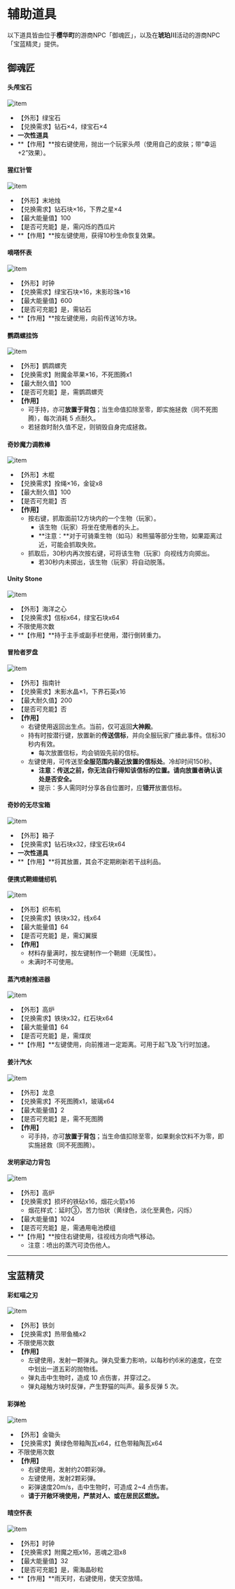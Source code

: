 # 辅助道具

以下道具皆由位于**樱华町**的游商NPC「御魂匠」，以及在**琥珀川**活动的游商NPC「宝蓝精灵」提供。

## 御魂匠

#### 头颅宝石
![item](../../assets/images/items/support/头颅宝石.png)
- 【外形】绿宝石
- 【兑换需求】钻石×4，绿宝石×4
- **一次性道具**
- **【作用】**按右键使用，抛出一个玩家头颅（使用自己的皮肤；带“幸运 +2”效果）。

#### 猩红针管
![item](../../assets/images/items/support/猩红针管.png)
- 【外形】末地烛
- 【兑换需求】钻石块×16，下界之星×4
- 【最大能量值】100
- 【是否可充能】是，需闪烁的西瓜片
- **【作用】**按左键使用，获得10秒生命恢复效果。

#### 嘀嗒怀表
![item](../../assets/images/items/support/嘀嗒怀表.png)
- 【外形】时钟
- 【兑换需求】绿宝石块×16，末影珍珠×16
- 【最大能量值】600
- 【是否可充能】是，需钻石
- **【作用】**按左键使用，向前传送16方块。

#### 鹦鹉螺挂饰
![item](../../assets/images/items/support/鹦鹉螺挂饰.png)
- 【外形】鹦鹉螺壳
- 【兑换需求】附魔金苹果×16，不死图腾x1
- 【最大耐久值】100
- 【是否可充能】是，需鹦鹉螺壳
- **【作用】**
  + 可手持，亦可**放置于背包**；当生命值扣除至零，即实施拯救（同不死图腾），每次消耗 5 点耐久。
  + 若拯救时耐久值不足，则销毁自身完成拯救。

#### 奇妙魔力调教棒
![item](../../assets/images/items/support/奇妙魔力调教棒.png)
- 【外形】木棍
- 【兑换需求】拴绳×16，金锭x8
- 【最大耐久值】100
- 【是否可充能】否
- **【作用】**
  + 按右键，抓取面前12方块内的一个生物（玩家）。
    * 该生物（玩家）将坐在使用者的头上。
    * **注意：**对于可骑乘生物（如马）和熊猫等部分生物，如果距离过近，可能会抓取失败。
  + 抓取后，30秒内再次按右键，可将该生物（玩家）向视线方向掷出。
    * 若30秒内未掷出，该生物（玩家）将自动脱落。

#### Unity Stone
![item](../../assets/images/items/support/UnityStone.png)
- 【外形】海洋之心
- 【兑换需求】信标x64，绿宝石块x64
- 不限使用次数
- **【作用】**持于主手或副手栏使用，潜行倒转重力。

#### 冒险者罗盘
![item](../../assets/images/items/support/冒险者罗盘.png)
- 【外形】指南针
- 【兑换需求】末影水晶×1，下界石英x16
- 【最大耐久值】200
- 【是否可充能】否
- **【作用】**
  + 右键使用返回出生点。当前，仅可返回**大神殿**。
  + 持有时按潜行键，放置新的**传送信标**，并向全服玩家广播此事件。信标30秒内有效。
    * 每次放置信标，均会销毁先前的信标。
  + 左键使用，可传送至**全服范围内最近放置的信标处**。冷却时间150秒。
    * **注意：传送之前，你无法自行得知该信标的位置。请向放置者确认该处是否安全。**
    * 提示：多人需同时分享各自位置时，应**错开**放置信标。

#### 奇妙的无尽宝箱
![item](../../assets/images/items/support/奇妙的无尽宝箱.png)
- 【外形】箱子
- 【兑换需求】钻石块x32，绿宝石块x64
- **一次性道具**
- **【作用】**将其放置，其会不定期刷新若干战利品。

#### 便携式鞘翅缝纫机
![item](../../assets/images/items/support/便携式鞘翅缝纫机.png)
- 【外形】织布机
- 【兑换需求】铁块x32，线x64
- 【最大能量值】64
- 【是否可充能】是，需幻翼膜
- **【作用】**
  + 材料存量满时，按左键制作一个鞘翅（无属性）。
  + 未满时不可使用。

#### 蒸汽喷射推进器
![item](../../assets/images/items/support/蒸汽喷射推进器.png)
- 【外形】高炉
- 【兑换需求】铁块x32，红石块x64
- 【最大能量值】64
- 【是否可充能】是，需煤炭
- **【作用】**左键使用，向前推进一定距离。可用于起飞及飞行时加速。

#### 姜汁汽水
![item](../../assets/images/items/support/姜汁汽水.png)
- 【外形】龙息
- 【兑换需求】不死图腾x1，玻璃x64
- 【最大能量值】2
- 【是否可充能】是，需不死图腾
- **【作用】**
  + 可手持，亦可**放置于背包**；当生命值扣除至零，如果剩余饮料不为零，即实施拯救（同不死图腾）。

#### 发明家动力背包
![item](../../assets/images/items/support/发明家动力背包.png)
- 【外形】高炉
- 【兑换需求】损坏的铁砧x16，烟花火箭x16
  + 烟花样式：延时③，苦力怕状（黄绿色，淡化至黄色，闪烁）
- 【最大能量值】1024
- 【是否可充能】是，需通用电池模组
- **【作用】**按住右键使用，往视线方向喷气移动。
  + 注意：喷出的蒸汽可烫伤他人。

- - -

## 宝蓝精灵

#### 彩虹喵之刃
![item](../../assets/images/items/support/彩虹喵之刃T0.png)
- 【外形】铁剑
- 【兑换需求】热带鱼桶x2
- 不限使用次数
- **【作用】**
  + 左键使用，发射一颗弹丸。弹丸受重力影响，以每秒约6米的速度，在空中划出一道五彩的抛物线。
  + 弹丸击中生物时，造成 10 点伤害，并穿过之。
  + 弹丸碰触方块时反弹，产生野猫的叫声。最多反弹 5 次。

#### 彩弹枪
![item](../../assets/images/items/support/彩弹枪.png)
- 【外形】金锄头
- 【兑换需求】黄绿色带釉陶瓦x64，红色带釉陶瓦x64
- 不限使用次数
- **【作用】**
  + 右键使用，发射约20颗彩弹。
  + 左键使用，发射2颗彩弹。
  + 彩弹速度20m/s，击中生物时，可造成 2~4 点伤害。
  + **请于开敞环境使用，严禁对人、或在居民区燃放。**

#### 晴空怀表
![item](../../assets/images/items/support/晴空怀表.jpg)
- 【外形】时钟
- 【兑换需求】附魔之瓶x16，恶魂之泪x8
- 【最大能量值】32
- 【是否可充能】是，需海晶砂粒
- **【作用】**雨天时，右键使用，使天空放晴。